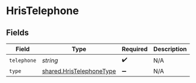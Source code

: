 # HrisTelephone


## Fields

| Field                                                                       | Type                                                                        | Required                                                                    | Description                                                                 |
| --------------------------------------------------------------------------- | --------------------------------------------------------------------------- | --------------------------------------------------------------------------- | --------------------------------------------------------------------------- |
| `telephone`                                                                 | *string*                                                                    | :heavy_check_mark:                                                          | N/A                                                                         |
| `type`                                                                      | [shared.HrisTelephoneType](../../../sdk/models/shared/hristelephonetype.md) | :heavy_minus_sign:                                                          | N/A                                                                         |